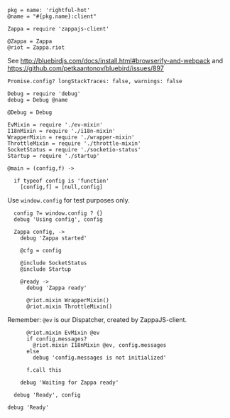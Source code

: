     pkg = name: 'rightful-hot'
    @name = "#{pkg.name}:client"

    Zappa = require 'zappajs-client'

    @Zappa = Zappa
    @riot = Zappa.riot

See http://bluebirdjs.com/docs/install.html#browserify-and-webpack
and https://github.com/petkaantonov/bluebird/issues/897

    Promise.config? longStackTraces: false, warnings: false

    Debug = require 'debug'
    debug = Debug @name

    @Debug = Debug

    EvMixin = require './ev-mixin'
    I18nMixin = require './i18n-mixin'
    WrapperMixin = require './wrapper-mixin'
    ThrottleMixin = require './throttle-mixin'
    SocketStatus = require './socketio-status'
    Startup = require './startup'

    @main = (config,f) ->

      if typeof config is 'function'
        [config,f] = [null,config]

Use `window.config` for test purposes only.

      config ?= window.config ? {}
      debug 'Using config', config

      Zappa config, ->
        debug 'Zappa started'

        @cfg = config

        @include SocketStatus
        @include Startup

        @ready ->
          debug 'Zappa ready'

          @riot.mixin WrapperMixin()
          @riot.mixin ThrottleMixin()

Remember: `@ev` is our Dispatcher, created by ZappaJS-client.

          @riot.mixin EvMixin @ev
          if config.messages?
            @riot.mixin I18nMixin @ev, config.messages
          else
            debug 'config.messages is not initialized'

          f.call this

        debug 'Waiting for Zappa ready'

      debug 'Ready', config

    debug 'Ready'
